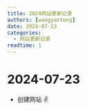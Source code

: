 ```yaml
---
title: 2024网站更新记录
authors: [wangyantong]
date: 2024-07-23
categories:
  - 网站更新记录
readtime: 1
---
```


## </p><h1 id="01" name="01"><strong>2024-07-23</strong></h1><p>

- 创建网站 ✌️